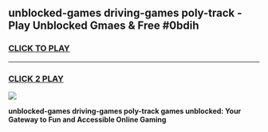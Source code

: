 
## unblocked-games driving-games poly-track - Play Unblocked Gmaes & Free #0bdih
<h3>
<a href="https://premium.freeplayer.one?title=unblocked-games_driving-games_poly-track&ref=03M">CLICK TO PLAY</a></h3>
<hr>

<h3>
<a href="https://premium.freeplayer.one?title=unblocked-games_driving-games_poly-track&ref=03M">CLICK 2 PLAY</a>
  
</h3>

<a href="https://premium.freeplayer.one?title=unblocked-games_driving-games_poly-track&ref=03M"><img src="https://clearcache.store/games.png"></a>


**unblocked-games driving-games poly-track games unblocked: Your Gateway to Fun and Accessible Online Gaming**
